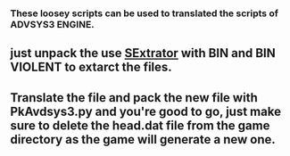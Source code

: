 ### These loosey scripts can be used to translated the scripts of ADVSYS3 ENGINE.

## just unpack the use [SExtrator](https://github.com/satan53x/SExtractor) with BIN and BIN VIOLENT to extarct the files.
## Translate the file and pack the new file with PkAvdsys3.py and you're good to go, just make sure to delete the head.dat file from the game directory as the game will generate a new one.
